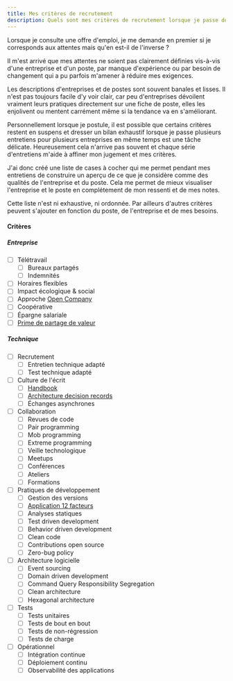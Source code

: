 ```yaml
---
title: Mes critères de recrutement
description: Quels sont mes critères de recrutement lorsque je passe des entretiens
---
```


Lorsque je consulte une offre d'emploi, je me demande en premier si je corresponds 
aux attentes mais qu'en est-il de l'inverse ?

Il m'est arrivé que mes attentes ne soient pas clairement définies vis-à-vis 
d'une entreprise et d'un poste, par manque d'expérience ou par besoin 
de changement qui a pu parfois m'amener à réduire mes exigences.

Les descriptions d'entreprises et de postes sont souvent banales et lisses. 
Il n'est pas toujours facile d'y voir clair, car peu d'entreprises dévoilent vraiment 
leurs pratiques directement sur une fiche de poste, elles les enjolivent ou mentent carrément
 même si la tendance va en s'améliorant.

Personnellement lorsque je postule, il est possible que certains critères restent en suspens
et dresser un bilan exhaustif lorsque je passe plusieurs entretiens pour plusieurs
 entreprises en même temps est une tâche délicate. Heureusement cela n'arrive pas souvent
et chaque série d'entretiens m'aide à affiner mon jugement et mes critères.

J'ai donc créé une liste de cases à cocher qui me permet pendant mes entretiens de 
construire un aperçu de ce que je considère comme des qualités de l'entreprise 
et du poste. Cela me permet de mieux visualiser l'entreprise et le poste en complétement 
de mon ressenti et de mes notes.

Cette liste n'est ni exhaustive, ni ordonnée. Par ailleurs d'autres critères peuvent s'ajouter en 
fonction du poste, de l'entreprise et de mes besoins.

#### Critères

##### Entreprise

 - [ ] Télétravail
    - [ ] Bureaux partagés
    - [ ] Indemnités
 - [ ] Horaires flexibles
 - [ ] Impact écologique & social
 - [ ] Approche [Open Company](https://www.opencompany.org/)
 - [ ] Coopérative
 - [ ] Épargne salariale
 - [ ] [Prime de partage de valeur](https://www.service-public.fr/particuliers/vosdroits/F35235)

##### Technique

- [ ] Recrutement
    - [ ] Entretien technique adapté
    - [ ] Test technique adapté
- [ ] Culture de l'écrit
    - [ ] [Handbook](https://about.gitlab.com/handbook/)
    - [ ] [Architecture decision records](https://adr.github.io/)
    - [ ] Échanges asynchrones
- [ ] Collaboration
    - [ ] Revues de code
    - [ ] Pair programming
    - [ ] Mob programming
    - [ ] Extreme programming
    - [ ] Veille technologique
    - [ ] Meetups
    - [ ] Conférences
    - [ ] Ateliers
    - [ ] Formations
- [ ] Pratiques de développement
    - [ ] Gestion des versions
    - [ ] [Application 12 facteurs](https://12factor.net/fr/)
    - [ ] Analyses statiques
    - [ ] Test driven development
    - [ ] Behavior driven development
    - [ ] Clean code
    - [ ] Contributions open source
    - [ ] Zero-bug policy
- [ ] Architecture logicielle
    - [ ] Event sourcing
    - [ ] Domain driven development
    - [ ] Command Query Responsibility Segregation
    - [ ] Clean architecture
    - [ ] Hexagonal architecture
- [ ] Tests
    - [ ] Tests unitaires
    - [ ] Tests de bout en bout
    - [ ] Tests de non-régression
    - [ ] Tests de charge
- [ ] Opérationnel
    - [ ] Intégration continue
    - [ ] Déploiement continu
    - [ ] Observabilité des applications